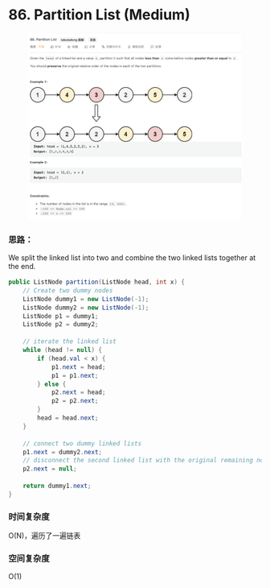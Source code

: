 # 86. Partition List (Medium)

<figure><img src="../../../.gitbook/assets/image (78).png" alt=""><figcaption></figcaption></figure>

### 思路：

We split the linked list into two and combine the two linked lists together at the end.

```java
public ListNode partition(ListNode head, int x) {
    // Create two dummy nodes
    ListNode dummy1 = new ListNode(-1);
    ListNode dummy2 = new ListNode(-1);
    ListNode p1 = dummy1;
    ListNode p2 = dummy2;

    // iterate the linked list
    while (head != null) {
        if (head.val < x) {
            p1.next = head;
            p1 = p1.next;
        } else {
            p2.next = head;
            p2 = p2.next;
        }
        head = head.next;
    }
    
    // connect two dummy linked lists
    p1.next = dummy2.next;
    // disconnect the second linked list with the original remaining nodes
    p2.next = null;

    return dummy1.next;
}
```

### 时间复杂度

O(N)，遍历了一遍链表

### 空间复杂度

O(1)
